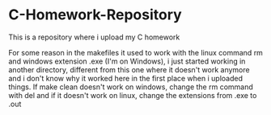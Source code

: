 # C-Homework-Repository
This is a repository where i upload my C homework


For some reason in the makefiles it used to work with the linux command rm and windows extension .exe (I'm on Windows), i just started working in another directory, different from this one where it doesn't work anymore and  i don't know why it worked here in the first place when i uploaded things. If make clean doesn't work on windows, change the rm command with del and if it doesn't work on linux, change the extensions from .exe to .out
